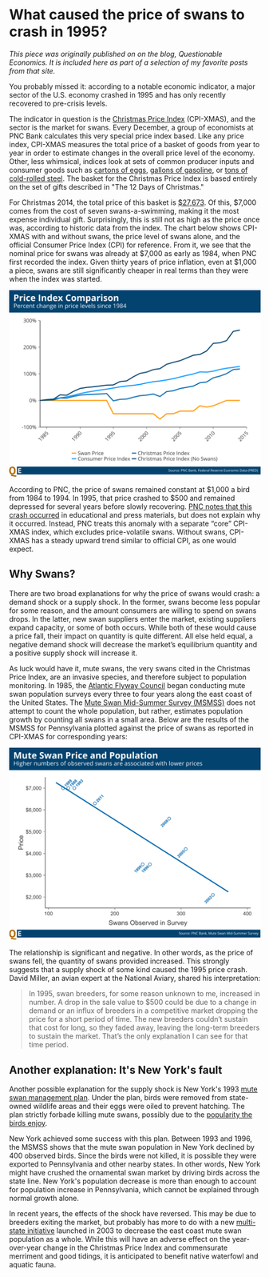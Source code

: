 # What caused the price of swans to crash in 1995?

*This piece was originally published on on the blog, Questionable Economics. It is included here as part of a selection of my favorite posts from that site.*

You probably missed it: according to a notable economic indicator, a major sector of the U.S. economy crashed in 1995 and has only recently recovered to pre-crisis levels. 

The indicator in question is the [Christmas Price Index]( https://www.pncchristmaspriceindex.com/) (CPI-XMAS), and the sector is the market for swans. Every December, a group of economists at PNC Bank calculates this very special price index based. Like any price index, CPI-XMAS measures the total price of a basket of goods from year to year in order to estimate changes in the overall price level of the economy. Other, less whimsical, indices look at sets of common producer inputs and consumer goods such as [cartons of eggs](http://data.bls.gov/timeseries/APU0000708111?data_tool=XGtable), [gallons of gasoline](http://data.bls.gov/timeseries/APU00007471A?data_tool=XGtable), or [tons of cold-rolled steel](http://data.bls.gov/timeseries/WPU10170702?data_tool=XGtable). The basket for the Christmas Price Index is based entirely on the set of gifts described in "The 12 Days of Christmas." 

For Christmas 2014, the total price of this basket is [$27,673](https://www.pncchristmaspriceindex.com/pnc/price-index-by-year). Of this, $7,000 comes from the cost of seven swans-a-swimming, making it the most expense individual gift. Surprisingly, this is still not as high as the price once was, according to historic data from the index. The chart below shows CPI-XMAS with and without swans, the price level of swans alone, and the official Consumer Price Index (CPI) for reference. From it, we see that the nominal price for swans was already at $7,000 as early as 1984, when PNC first recorded the index. Given thirty years of price inflation, even at $1,000 a piece, swans are still significantly cheaper in real terms than they were when the index was started. 

![](/Christmas-Price-Index/Visuals/PriceIndices.png)

According to PNC, the price of swans remained constant at $1,000 a bird from 1984 to 1994. In 1995, that price crashed to $500 and remained depressed for several years before slowly recovering. [PNC notes that this crash occurred](https://www.pncchristmaspriceindex.com/pdf/2014-Price-Index.pdf) in educational and press materials, but does not explain why it occurred. Instead, PNC treats this anomaly with a separate “core” CPI-XMAS index, which excludes price-volatile swans. Without swans, CPI-XMAS has a steady upward trend similar to official CPI, as one would expect.

## Why Swans?

There are two broad explanations for why the price of swans would crash: a demand shock or a supply shock. In the former, swans become less popular for some reason, and the amount consumers are willing to spend on swans drops. In the latter, new swan suppliers enter the market, existing suppliers expand capacity, or some of both occurs. While both of these would cause a price fall, their impact on quantity is quite different. All else held equal, a negative demand shock will decrease the market’s equilibrium quantity and a positive supply shock will increase it.

As luck would have it, mute swans, the very swans cited in the Christmas Price Index, are an invasive species, and therefore subject to population monitoring. In 1985, the [Atlantic Flyway Council](http://www.flyways.us/) began conducting mute swan population surveys every three to four years along the east coast of the United States. The [Mute Swan Mid-Summer Survey (MSMSS)]( http://www.portal.state.pa.us/portal/server.pt/document/1374270/2011_mute_swan_survey_results_pdf) does not attempt to count the whole population, but rather, estimates population growth by counting all swans in a small area. Below are the results of the MSMSS for Pennsylvania plotted against the price of swans as reported in CPI-XMAS for corresponding years:  

![](/Christmas-Price-Index/Visuals/swanmarket.png)

The relationship is significant and negative. In other words, as the price of swans fell, the quantity of swans provided increased. This strongly suggests that a supply shock of some kind caused the 1995 price crash. David Miller, an avian expert at the National Aviary, shared his interpretation:

>In 1995, swan breeders, for some reason unknown to me, increased in number. A drop in the sale value to $500 could be due to a change in demand or an influx of breeders in a competitive market dropping the price for a short period of time. The new breeders couldn’t sustain that cost for long, so they faded away, leaving the long-term breeders to sustain the market. That’s the only explanation I can see for that time period.

## Another explanation: It's New York's fault

Another possible explanation for the supply shock is New York's 1993 [mute swan management plan]( http://www.nytimes.com/2014/01/30/nyregion/a-winged-symbol-of-love-that-new-york-state-wants-banished.html?_r=0). Under the plan, birds were removed from state-owned wildlife areas and their eggs were oiled to prevent hatching. The plan strictly forbade killing mute swans, possibly due to the [popularity the birds enjoy]( http://www.nytimes.com/2014/02/18/opinion/speaking-up-for-the-mute-swan.html).

New York achieved some success with this plan. Between 1993 and 1996, the MSMSS shows that the mute swan population in New York declined by 400 observed birds. Since the birds were not killed, it is possible they were exported to Pennsylvania and other nearby states. In other words, New York might have crushed the ornamental swan market by driving birds across the state line. New York's population decrease is more than enough to account for population increase in Pennsylvania, which cannot be explained through normal growth alone.
 
In recent years, the effects of the shock have reversed. This may be due to breeders exiting the market, but probably has more to do with a new [multi-state initiative]( https://www.michigan.gov/documents/dnr/AFC_mute_swan_plan1_364878_7.pdf) launched in 2003 to decrease the east coast mute swan population as a whole. While this will have an adverse effect on the year-over-year change in the Christmas Price Index and commensurate merriment and good tidings, it is anticipated to benefit native waterfowl and aquatic fauna.
